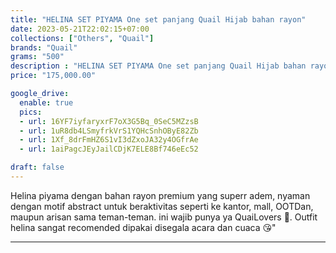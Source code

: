 ```yaml
---
title: "HELINA SET PIYAMA One set panjang Quail Hijab bahan rayon"
date: 2023-05-21T22:02:15+07:00
collections: ["Others", "Quail"]
brands: "Quail"
grams: "500"
description : "HELINA SET PIYAMA One set panjang Quail Hijab bahan rayon"
price: "175,000.00"

google_drive:
  enable: true
  pics:
  - url: 16YF7iyfaryxrF7oX3G5Bq_0SeC5MZzsB
  - url: 1uR8db4LSmyfrkVrS1YQHcSnhOByE82Zb
  - url: 1Xf_8drFmHZ6S1vI3dZxoJA32y4OGfrAe
  - url: 1aiPagcJEyJailCDjK7ELE8Bf746eEc52

draft: false
---
```


Helina piyama dengan bahan rayon premium yang superr adem, nyaman dengan motif abstract untuk beraktivitas seperti ke kantor, mall, OOTDan, maupun arisan sama teman-teman. ini wajib punya ya QuaiLovers 🤩. Outfit helina sangat recomended dipakai disegala acara dan cuaca 😘"

----
